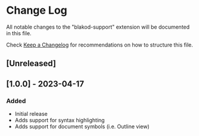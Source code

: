 # Change Log

All notable changes to the "blakod-support" extension will be documented in this file.

Check [Keep a Changelog](http://keepachangelog.com/) for recommendations on how to structure this file.

## [Unreleased]

## [1.0.0] - 2023-04-17

### Added
- Initial release
- Adds support for syntax highlighting
- Adds support for document symbols (i.e. Outline view)
